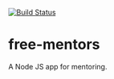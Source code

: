 [![Build Status](https://travis-ci.com/Kmozart/free-mentors.svg?branch=develop)](https://travis-ci.com/Kmozart/free-mentors)

# free-mentors
A Node JS app for  mentoring.
